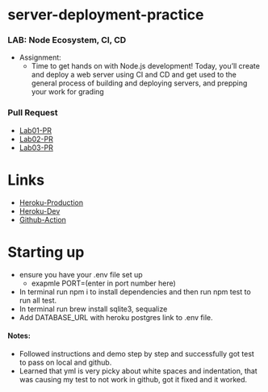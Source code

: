 # server-deployment-practice

### LAB: Node Ecosystem, CI, CD
- Assignment:
    - Time to get hands on with Node.js development! Today, you’ll create and deploy a web server using CI and CD and get used to the general process of building and deploying servers, and prepping your work for grading

### Pull Request

- [Lab01-PR](https://github.com/Marthaquinram/server-deployment-practice/pull/3)
- [Lab02-PR](https://github.com/Marthaquinram/server-deployment-practice/pull/7)
- [Lab03-PR](https://github.com/Marthaquinram/server-deployment-practice/pull/10)

# Links

- [Heroku-Production](https://martha-server-deploy-prod.herokuapp.com/)
- [Heroku-Dev](https://martha-server-deploy-dev.herokuapp.com/)
- [Github-Action](https://github.com/Marthaquinram/server-deployment-practice/actions)
<!-- actions tab for most recent push says my test failed but it says "Cannot log after tests are done. Did you forget to wait for something async in your test?" need to troubleshoot  -->

# Starting up
- ensure you have your .env file set up
    - exapmle PORT=(enter in port number here)
- In terminal run npm i to install dependencies and then run npm test to run all test.
- In terminal run brew install sqlite3, sequalize
- Add DATABASE_URL with heroku postgres link to .env file.

#### Notes:
- Followed instructions and demo step by step and successfully got test to pass on local and github.
- Learned that yml is very picky about white spaces and indentation, that was causing my test to not work in github, got it fixed and it worked.
